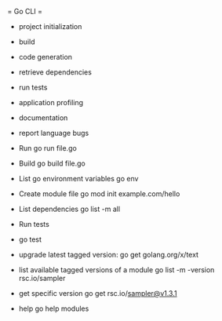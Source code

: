 = Go CLI =
- project initialization
- build
- code generation
- retrieve dependencies
- run tests
- application profiling
- documentation
- report language bugs


- Run
  go run file.go
- Build
  go build file.go
- List go environment variables
  go env
- Create module file
  go mod init example.com/hello
- List dependencies
  go list -m all
- Run tests
* go test

- upgrade latest tagged version:
  go get golang.org/x/text
- list available tagged versions of a module
  go list -m -version rsc.io/sampler
- get specific version
  go get rsc.io/sampler@v1.3.1

- help
  go help modules

